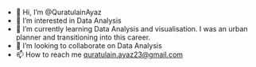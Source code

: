 - 👋 Hi, I’m @QuratulainAyaz
- 👀 I’m interested in Data Analysis
- 🌱 I’m currently learning Data Analysis and visualisation. I was an urban planner and transitioning into this career. 
- 💞️ I’m looking to collaborate on Data Analysis
- 📫 How to reach me quratulain.ayaz23@gmail.com

<!---
QuratulainAyaz/QuratulainAyaz is a ✨ special ✨ repository because its `README.md` (this file) appears on your GitHub profile.
You can click the Preview link to take a look at your changes.
--->

